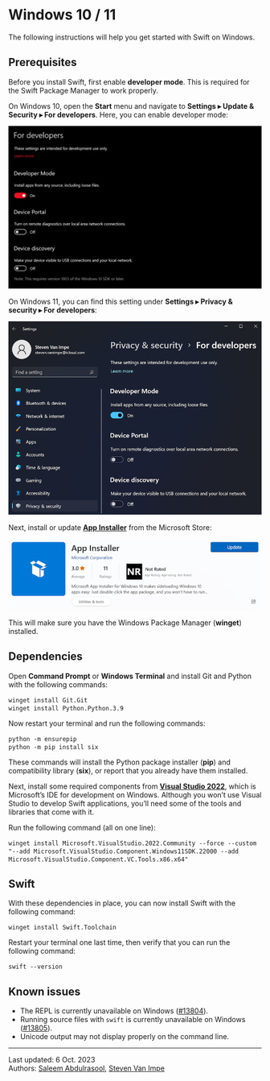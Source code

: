 # Windows 10 / 11

The following instructions will help you get started with Swift on Windows.

## Prerequisites

Before you install Swift, first enable **developer mode**. This is required for the Swift Package Manager to work properly.

On Windows 10, open the **Start** menu and navigate to **Settings ▸ Update & Security ▸ For developers**. Here, you can enable developer mode:

![](developer-mode-10.png)

On Windows 11, you can find this setting under **Settings ▸ Privacy & security ▸ For developers**:

![](developer-mode-11.png)

Next, install or update **[App Installer](https://apps.microsoft.com/detail/9nblggh4nns1?hl=en-US&gl=BE)** from the Microsoft Store:

![](app-installer.png)

This will make sure you have the Windows Package Manager (**winget**) installed.

## Dependencies

Open **Command Prompt** or **Windows Terminal** and install Git and Python with the following commands:

```
winget install Git.Git
winget install Python.Python.3.9
```

Now restart your terminal and run the following commands: 

```
python -m ensurepip
python -m pip install six
```

These commands will install the Python package installer (**pip**) and compatibility library (**six**), or report that you already have them installed.

Next, install some required components from [**Visual Studio 2022**](https://visualstudio.microsoft.com), which is Microsoft’s IDE for development on Windows. Although you won’t use Visual Studio to develop Swift applications, you’ll need some of the tools and libraries that come with it.

Run the following command (all on one line):

```
winget install Microsoft.VisualStudio.2022.Community --force --custom "--add Microsoft.VisualStudio.Component.Windows11SDK.22000 --add Microsoft.VisualStudio.Component.VC.Tools.x86.x64"
```

## Swift

With these dependencies in place, you can now install Swift with the following command:

```
winget install Swift.Toolchain
```

Restart your terminal one last time, then verify that you can run the following command:

```
swift --version
```

## Known issues

- The REPL is currently unavailable on Windows ([#13804](https://bugs.swift.org/browse/SR-13804)).
- Running source files with `swift` is currently unavailable on Windows ([#13805](https://bugs.swift.org/browse/SR-13805)).
- Unicode output may not display properly on the command line.

---

Last updated: 6 Oct. 2023 \
Authors: [Saleem Abdulrasool](https://github.com/compnerd), [Steven Van Impe](https://github.com/svanimpe)

